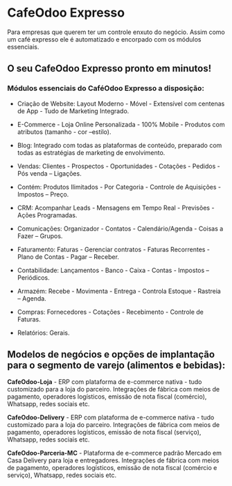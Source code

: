 # CafeOdoo Expresso

Para empresas que querem ter um controle enxuto do negócio. Assim como um café expresso ele é automatizado e encorpado com os módulos essenciais. 

## O seu CafeOdoo Expresso pronto em minutos!

### Módulos essenciais do CaféOdoo Expresso a disposição:

- Criação de Website: Layout Moderno - Móvel - Extensível com centenas de App - Tudo de Marketing Integrado.

- E-Commerce - Loja Online Personalizada - 100% Mobile - Produtos com atributos (tamanho - cor –estilo).

- Blog: Integrado com todas as plataformas de conteúdo, preparado com todas as estratégias de marketing de envolvimento.

- Vendas: Clientes - Prospectos - Oportunidades - Cotações - Pedidos - Pós venda – Ligações.

- Contém: Produtos Ilimitados - Por Categoria - Controle de Aquisições - Impostos – Preço.

- CRM: Acompanhar Leads - Mensagens em Tempo Real - Previsões - Ações Programadas. 

- Comunicações: Organizador - Contatos - Calendário/Agenda - Coisas a Fazer – Grupos.

- Faturamento: Faturas - Gerenciar contratos - Faturas Recorrentes - Plano de Contas - Pagar – Receber.

- Contabilidade: Lançamentos - Banco - Caixa - Contas - Impostos – Periódicos.

- Armazém: Recebe - Movimenta - Entrega - Controla Estoque - Rastreia – Agenda.

- Compras: Fornecedores - Cotações - Recebimento - Controle de Faturas.

- Relatórios: Gerais.

## Modelos de negócios e opções de implantação para o segmento de varejo (alimentos e bebidas):

**CafeOdoo-Loja** - ERP com plataforma de e-commerce nativa - tudo customizado para a loja do parceiro. Integrações de fábrica com meios de pagamento, operadores logísticos, emissão de nota fiscal (comércio), Whatsapp, redes sociais etc.

**CafeOdoo-Delivery** - ERP com plataforma de e-commerce nativa - tudo customizado para a loja do parceiro. Integrações de fábrica com meios de pagamento, operadores logísticos, emissão de nota fiscal (serviço), Whatsapp, redes sociais etc.

**CafeOdoo-Parceria-MC** - Plataforma de e-commerce padrão Mercado em Casa Delivery para loja e entregadores.  Integrações de fábrica com meios de pagamento, operadores logísticos, emissão de nota fiscal (comércio e serviço), Whatsapp, redes sociais etc.